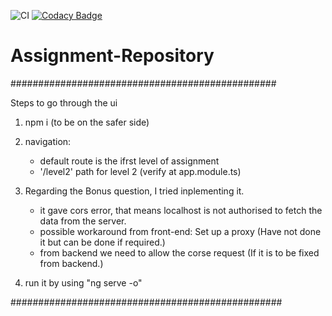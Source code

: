 ![CI](https://github.com/naivedeveloper95/Assignment-Repository/workflows/CI/badge.svg?branch=master)
[![Codacy Badge](https://api.codacy.com/project/badge/Grade/e7fd9d4a1ab643589f261f2e3653daf3)](https://app.codacy.com/manual/naivedeveloper95/Assignment-Repository?utm_source=github.com&utm_medium=referral&utm_content=naivedeveloper95/Assignment-Repository&utm_campaign=Badge_Grade_Dashboard)

# Assignment-Repository

################################################

Steps to go through the ui

1) npm i (to be on the safer side)
2) navigation: 
	
	* default route is the ifrst level of assignment
	* '/level2' path for level 2 (verify at app.module.ts)
	
3) Regarding the Bonus question, I tried inplementing it.

	* it gave cors error, that means localhost is not authorised to fetch the data from the server.
	* possible workaround from front-end: Set up a proxy (Have not done it but can be done if required.)
	* from backend we need to allow the corse request (If it is to be fixed from backend.)
	
4) run it by using "ng serve -o"

#################################################
